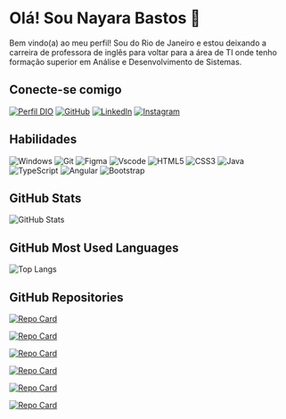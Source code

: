 # Olá! Sou Nayara Bastos 💜
Bem vindo(a) ao meu perfil! Sou do Rio de Janeiro e estou deixando a carreira de professora de inglês para voltar para a área de TI onde tenho formação superior em Análise e Desenvolvimento de Sistemas. 

## Conecte-se comigo
[![Perfil DIO](https://img.shields.io/badge/-Meu%20Perfil%20na%20DIO-886CE4?style=for-the-badge)](https://web.dio.me/users/nayarabr1992)
[![GitHub](https://img.shields.io/badge/GitHub-100000?style=for-the-badge&logo=github&logoColor=white)](https://github.com/nayarabr)
[![LinkedIn](https://img.shields.io/badge/LinkedIn-0077B5?style=for-the-badge&logo=linkedin&logoColor=white)](https://www.linkedin.com/in/nayara-bastos/)
[![Instagram](https://img.shields.io/badge/-Instagram-%23E4405F?style=for-the-badge&logo=instagram&logoColor=white)](https://www.instagram.com/naybrbastos/)

## Habilidades
![Windows](https://img.shields.io/badge/Windows-000?style=for-the-badge&logo=windows&logoColor=2CA5E0)
![Git](https://img.shields.io/badge/GIT-E44C30?style=for-the-badge&logo=git&logoColor=white)
![Figma](https://img.shields.io/badge/Figma-696969?style=for-the-badge&logo=figma&logoColor=figma)
![Vscode](https://img.shields.io/badge/Vscode-007ACC?style=for-the-badge&logo=visual-studio-code&logoColor=white)
![HTML5](https://img.shields.io/badge/HTML5-E34F26?style=for-the-badge&logo=html5&logoColor=white)
![CSS3](https://img.shields.io/badge/CSS3-1572B6?style=for-the-badge&logo=css3&logoColor=white)
![Java](https://img.shields.io/badge/java-%23ED8B00.svg?style=for-the-badge&logo=openjdk&logoColor=white)
![TypeScript](https://img.shields.io/badge/TypeScript-007ACC?style=for-the-badge&logo=typescript&logoColor=white)
![Angular](https://img.shields.io/badge/Angular-DD0031?style=for-the-badge&logo=angular&logoColor=white)
![Bootstrap](https://img.shields.io/badge/-bootstrap-0D1117?style=for-the-badge&logo=bootstrap&labelColor=0D1117)

## GitHub Stats
![GitHub Stats](https://github-readme-stats.vercel.app/api?username=nayarabr&theme=ambient_gradient&show_icons=true)

## GitHub Most Used Languages
![Top Langs](https://github-readme-stats-git-masterrstaa-rickstaa.vercel.app/api/top-langs/?username=nayarabr&layout=compact&bg_color=291B3E&border_color=D2CFD2&title_color=DD64DA&text_color=FFF)

## GitHub Repositories
[![Repo Card](https://github-readme-stats.vercel.app/api/pin/?username=nayarabr&repo=dio-lab-open-source&theme=jolly&show_icons=true)](https://github.com/nayarabr/dio-lab-open-source)

[![Repo Card](https://github-readme-stats.vercel.app/api/pin/?username=nayarabr&repo=friendspedia&theme=jolly&show_icons=true)](https://github.com/nayarabr/friendspedia)

[![Repo Card](https://github-readme-stats.vercel.app/api/pin/?username=nayarabr&repo=ux-ui-course-projects&theme=jolly&show_icons=true)](https://github.com/nayarabr/ux-ui-course-projects)

[![Repo Card](https://github-readme-stats.vercel.app/api/pin/?username=nayarabr&repo=desafios-java-basico-intermediario&theme=jolly&show_icons=true)](https://github.com/nayarabr/desafios-java-basico-intermediario)

[![Repo Card](https://github-readme-stats.vercel.app/api/pin/?username=nayarabr&repo=desafio-poo-dio&theme=jolly&show_icons=true)](https://github.com/nayarabr/desafio-poo-dio)

[![Repo Card](https://github-readme-stats.vercel.app/api/pin/?username=nayarabr&repo=my-first-qa-project&theme=jolly&show_icons=true)](https://github.com/nayarabr/my-first-qa-project)